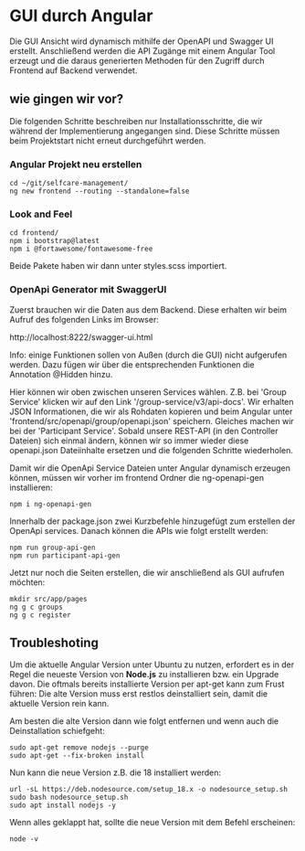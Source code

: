 # GUI durch Angular

Die GUI Ansicht wird dynamisch mithilfe der OpenAPI und Swagger UI erstellt. Anschließend werden die API Zugänge mit einem Angular Tool erzeugt und die daraus generierten Methoden für den Zugriff durch Frontend auf Backend verwendet.

## wie gingen wir vor?
Die folgenden Schritte beschreiben nur Installationsschritte, die wir während der Implementierung angegangen sind. Diese Schritte müssen beim Projektstart nicht erneut durchgeführt werden.

### Angular Projekt neu erstellen

```
cd ~/git/selfcare-management/
ng new frontend --routing --standalone=false
```

### Look and Feel

```
cd frontend/
npm i bootstrap@latest
npm i @fortawesome/fontawesome-free
```

Beide Pakete haben wir dann unter styles.scss importiert.

### OpenApi Generator mit SwaggerUI

Zuerst brauchen wir die Daten aus dem Backend. Diese erhalten wir beim Aufruf des folgenden Links im Browser:

http://localhost:8222/swagger-ui.html

Info: einige Funktionen sollen von Außen (durch die GUI) nicht aufgerufen werden. Dazu fügen wir über die entsprechenden Funktionen die Annotation @Hidden hinzu.

Hier können wir oben zwischen unseren Services wählen. Z.B. bei 'Group Service' klicken wir auf den Link '/group-service/v3/api-docs'. Wir erhalten JSON Informationen, die wir als Rohdaten kopieren und beim Angular unter 'frontend/src/openapi/group/openapi.json' speichern. Gleiches machen wir bei der 'Participant Service'. Sobald unsere REST-API (in den Controller Dateien) sich einmal ändern, können wir so immer wieder diese openapi.json Dateiinhalte ersetzen und die folgenden Schritte wiederholen.

Damit wir die OpenApi Service Dateien unter Angular dynamisch erzeugen können, müssen wir vorher im frontend Ordner die ng-openapi-gen installieren:

```
npm i ng-openapi-gen
```

Innerhalb der package.json zwei Kurzbefehle hinzugefügt zum erstellen der OpenApi services.
Danach können die APIs wie folgt erstellt werden:

```
npm run group-api-gen
npm run participant-api-gen
```

Jetzt nur noch die Seiten erstellen, die wir anschließend als GUI aufrufen möchten:

```
mkdir src/app/pages
ng g c groups
ng g c register
```

## Troubleshoting
Um die aktuelle Angular Version unter Ubuntu zu nutzen, erfordert es in der Regel die neueste Version von <b>Node.js</b> zu installieren bzw. ein Upgrade davon. Die oftmals bereits installierte Version per apt-get kann zum Frust führen: Die alte Version muss erst restlos deinstalliert sein, damit die aktuelle Version rein kann.

Am besten die alte Version dann wie folgt entfernen und wenn auch die Deinstallation schiefgeht:

```
sudo apt-get remove nodejs --purge
sudo apt-get --fix-broken install
```

Nun kann die neue Version z.B. die 18 installiert werden:

```
url -sL https://deb.nodesource.com/setup_18.x -o nodesource_setup.sh
sudo bash nodesource_setup.sh
sudo apt install nodejs -y
```

Wenn alles geklappt hat, sollte die neue Version mit dem Befehl erscheinen:

```
node -v
```
